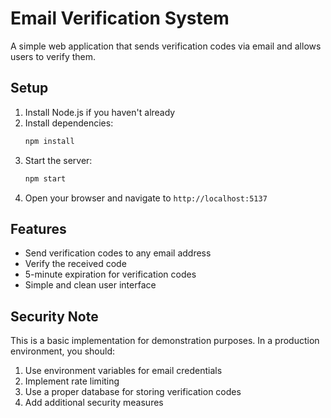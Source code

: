 # Email Verification System

A simple web application that sends verification codes via email and allows users to verify them.

## Setup

1. Install Node.js if you haven't already
2. Install dependencies:
   ```bash
   npm install
   ```
3. Start the server:
   ```bash
   npm start
   ```
4. Open your browser and navigate to `http://localhost:5137`

## Features

- Send verification codes to any email address
- Verify the received code
- 5-minute expiration for verification codes
- Simple and clean user interface

## Security Note

This is a basic implementation for demonstration purposes. In a production environment, you should:

1. Use environment variables for email credentials
2. Implement rate limiting
3. Use a proper database for storing verification codes
4. Add additional security measures 
